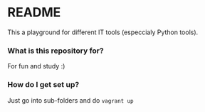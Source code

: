 # README #

This a playground for different IT tools (especcialy Python tools). 

### What is this repository for? ###

For fun and study :)

### How do I get set up? ###

Just go into sub-folders and do `vagrant up` 